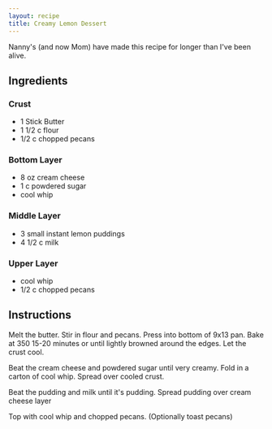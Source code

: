 ```yaml
---
layout: recipe
title: Creamy Lemon Dessert
---
```


Nanny's (and now Mom) have made this recipe for longer than I've been alive.

## Ingredients
### Crust
* 1 Stick Butter
* 1 1/2 c flour
* 1/2 c chopped pecans

### Bottom Layer
* 8 oz cream cheese
* 1 c powdered sugar
* cool whip

### Middle Layer
* 3 small instant lemon puddings
* 4 1/2 c milk

### Upper Layer
* cool whip
* 1/2 c chopped pecans

## Instructions
Melt the butter. Stir in flour and pecans. Press into bottom of 9x13 pan. Bake at 350 15-20 minutes or until lightly browned around the edges. Let the crust cool.

Beat the cream cheese and powdered sugar until very creamy. Fold in a carton of cool whip. Spread over cooled crust.

Beat the pudding and milk until it's pudding. Spread pudding over cream cheese layer

Top with cool whip and chopped pecans. (Optionally toast pecans)
